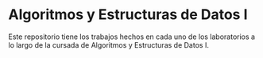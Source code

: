 # Algoritmos y Estructuras de Datos I

Este repositorio tiene los trabajos hechos en cada uno de los laboratorios a lo largo de la cursada de Algoritmos y Estructuras de Datos I.
